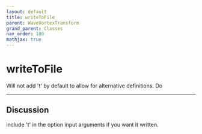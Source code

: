 ```yaml
---
layout: default
title: writeToFile
parent: WaveVortexTransform
grand_parent: Classes
nav_order: 180
mathjax: true
---
```


#  writeToFile

Will not add 't' by default to allow for alternative definitions. Do


---

## Discussion
include 't' in the option input arguments if you want it written.

